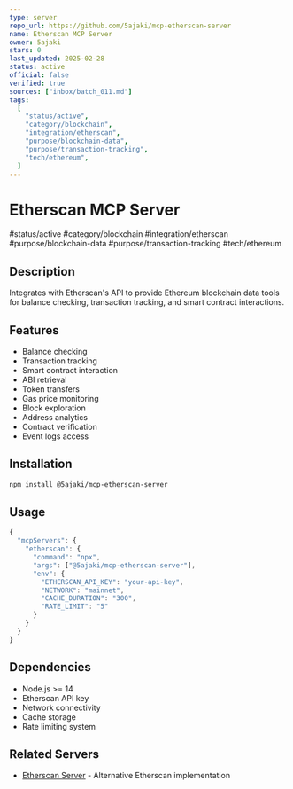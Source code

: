 ```yaml
---
type: server
repo_url: https://github.com/5ajaki/mcp-etherscan-server
name: Etherscan MCP Server
owner: 5ajaki
stars: 0
last_updated: 2025-02-28
status: active
official: false
verified: true
sources: ["inbox/batch_011.md"]
tags:
  [
    "status/active",
    "category/blockchain",
    "integration/etherscan",
    "purpose/blockchain-data",
    "purpose/transaction-tracking",
    "tech/ethereum",
  ]
---
```


# Etherscan MCP Server

#status/active #category/blockchain #integration/etherscan #purpose/blockchain-data #purpose/transaction-tracking #tech/ethereum

## Description

Integrates with Etherscan's API to provide Ethereum blockchain data tools for balance checking, transaction tracking, and smart contract interactions.

## Features

- Balance checking
- Transaction tracking
- Smart contract interaction
- ABI retrieval
- Token transfers
- Gas price monitoring
- Block exploration
- Address analytics
- Contract verification
- Event logs access

## Installation

```bash
npm install @5ajaki/mcp-etherscan-server
```

## Usage

```javascript
{
  "mcpServers": {
    "etherscan": {
      "command": "npx",
      "args": ["@5ajaki/mcp-etherscan-server"],
      "env": {
        "ETHERSCAN_API_KEY": "your-api-key",
        "NETWORK": "mainnet",
        "CACHE_DURATION": "300",
        "RATE_LIMIT": "5"
      }
    }
  }
}
```

## Dependencies

- Node.js >= 14
- Etherscan API key
- Network connectivity
- Cache storage
- Rate limiting system

## Related Servers

- [Etherscan Server](https://github.com/crazyrabbitLTC/mcp-etherscan-server) - Alternative Etherscan implementation
